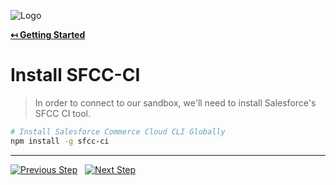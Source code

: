 ![Logo](https://sfccdevops.s3.amazonaws.com/logo-128.png "Logo")

**[↤ Getting Started](../README.md)**

Install SFCC-CI
===

> In order to connect to our sandbox, we'll need to install Salesforce's SFCC CI tool.

```bash
# Install Salesforce Commerce Cloud CLI Globally
npm install -g sfcc-ci
```

---

[![Previous Step](https://img.shields.io/badge/README-121212.svg?logo=github&style=for-the-badge)](../README) &nbsp; [![Next Step](https://img.shields.io/badge/Next_Step-1aa0db.svg?logo=github&style=for-the-badge)](./create-api-client.md)
